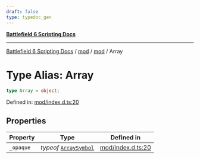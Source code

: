 ```yaml
---
draft: false
type: typedoc_gen
---
```


[**Battlefield 6 Scripting Docs**](../../../_index.md)

***

[Battlefield 6 Scripting Docs](../../../_index.md) / [mod](../../_index.md) / [mod](../_index.md) / Array

# Type Alias: Array

```ts
type Array = object;
```

Defined in: [mod/index.d.ts:20](https://github.com/battlefield-portal-community/portal-docs/blob/ff09b2690670f74de7e97198022e5a97ff1161ff/generators/santiago/mod/index.d.ts#L20)

## Properties

| Property | Type | Defined in |
| ------ | ------ | ------ |
| <a id="_opaque"></a> `_opaque` | *typeof* [`ArraySymbol`](../ArraySymbol/_index.md) | [mod/index.d.ts:20](https://github.com/battlefield-portal-community/portal-docs/blob/ff09b2690670f74de7e97198022e5a97ff1161ff/generators/santiago/mod/index.d.ts#L20) |
